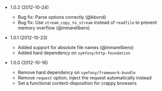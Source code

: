 * 1.0.2 (2012-10-24)

  * Bug fix: Parse options correctly (@kbond)
  * Bug fix: Use `stream_copy_to_stream` instead of `readfile` to prevent memory overflow (@inmarelibero)

* 1.0.1 (2012-10-23)

  * Added support for absolute file names (@inmarelibero)
  * Added hard dependency on `symfony/http-foundation`

* 1.0.0 (2012-10-16)

  * Remove hard dependency on `symfony/framework-bundle`
  * Remove `request` option, inject the request automatically instead
  * Set a functional content-disposition for crappy browsers
